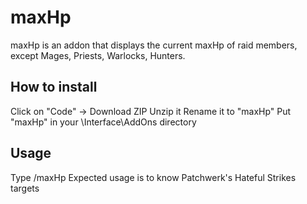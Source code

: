 # maxHp
maxHp is an addon that displays the current maxHp of raid members, except Mages, Priests, Warlocks, Hunters.

## How to install
Click on "Code" -> Download ZIP
Unzip it
Rename it to "maxHp"
Put "maxHp" in your \Interface\AddOns directory

## Usage
Type \/maxHp
Expected usage is to know Patchwerk's Hateful Strikes targets
